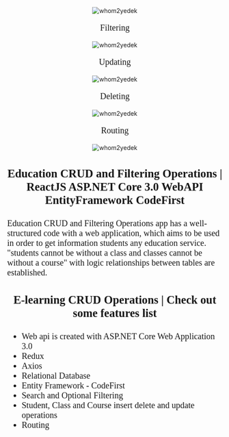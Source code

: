 
<div align="center">
	<img src="https://i.ibb.co/LNtBRHk/Main.png" alt="whom2yedek" border="0">
</div>

<p style="font-size:15pt; font-family:Calibri;"align="center">
Filtering
</p>

<div align="center">
	<img src="https://media.giphy.com/media/jsTwzwbjIz6lkx3lDi/giphy.gif" alt="whom2yedek" border="0">
</div>

<p style="font-size:15pt; font-family:Calibri;"align="center">
Updating
</p>

<div align="center">
	<img src="https://media.giphy.com/media/kfjAj3nIVKoMUazQ3I/giphy.gif" alt="whom2yedek" border="0">
</div>

<p style="font-size:15pt; font-family:Calibri;"align="center">
Deleting
</p>

<div align="center">
	<img src="https://media.giphy.com/media/VG7X5vnagqVIloEYFW/giphy.gif" alt="whom2yedek" border="0">
</div>

<p style="font-size:15pt; font-family:Calibri;"align="center">
Routing
</p>

<div align="center">
	<img src="https://media.giphy.com/media/ideVunu64RwvBh0sIF/giphy.gif" alt="whom2yedek" border="0">
</div>

<!-- End Save for Web Slices -->
<h3 align="center" style="font-size:20pt; font-family:Calibri;">Education CRUD and Filtering Operations | ReactJS ASP.NET Core 3.0 WebAPI EntityFramework CodeFirst</h3>
<p style="font-size:15pt; font-family:Calibri;">
Education CRUD and Filtering Operations app has a well-structured code with a web application, which aims to be used in order to get information students any education service. "students cannot be without a class and classes cannot be without a course" with logic relationships between tables are established.
</p>
<p style="font-size:15pt; font-family:Calibri;">
</p>
<h3 align="center" style="font-size:20pt; font-family:Calibri;">E-learning CRUD Operations | Check out some features list</h3>
<p
>
	<ul style="font-size:15pt; font-family:Calibri;">
		<li>Web api is created with ASP.NET Core Web Application 3.0</li>
		<li>Redux</li>
		<li>Axios</li>
		<li>Relational Database</li>
		<li>Entity Framework - CodeFirst</li>
		<li>Search and Optional Filtering</li>
		<li>Student, Class and Course insert delete and update operations</li>
		<li>Routing</li>
	</ul>
</p>
<p>
</p>

